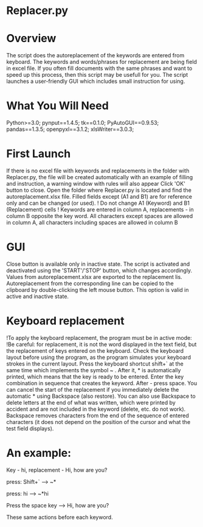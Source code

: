 # Replacer.py
# Overview
The script does the autoreplacement of the keywords are entered from keyboard. The keywords and words/phrases for replacement are being field in excel file. If you often fill documents with the same phrases and want to speed up this process, then this script may be usefull for you. The script launches a user-friendly GUI which includes small instruction for using.

# What You Will Need
Python>=3.0;
pynput==1.4.5;
tk==0.1.0;
PyAutoGUI==0.9.53;
pandas==1.3.5;
openpyxl==3.1.2;
xlsWriter==3.0.3;

# First Launch
If there is no excel file with keywords and replacements in the folder with Replacer.py, the file will be created automatically with an example of filling and instruction, a warning window with rules will also appear
Click 'OK' button to close.
Open the folder where Replacer.py is located and find the autoreplacement.xlsx file.
Filled fields except (A1 and B1) are for reference only and can be changed (or used).
! Do not change A1 (Keyword) and B1 (Replacement) cells
! Keywords are entered in column A, replacements - in column B opposite the key word. All characters except spaces are allowed in column A, all characters including spaces are allowed in column B

# GUI
Close button is available only in inactive state.
The script is activated and deactivated using the 'START'/'STOP' button, which changes accordingly.
Values from autoreplacement.xlsx are exported to the replacement lis.
Autoreplacement from the corresponding line can be copied to the clipboard by double-clicking the left mouse button. This option is valid in active and inactive state. 

# Keyboard replacement
!To apply the keyboard replacement, the program must be in active mode: 
!Be careful: for replacement, it is not the word displayed in the text field, but the replacement of keys entered on the keyboard. Check the keyboard layout before using the program, as the program simulates your keyboard strokes in the current layout.
Press the keyboard shortcut shift+` at the same time which implements the symbol ~ . After it, * is automatically printed, which means that the key is ready to be entered. 
Enter the key combination in sequence that creates the keyword. After - press space.
You can cancel the start of the replacement if you immediately delete the automatic * using Backspace (also restore). You can also use Backspace to delete letters at the end of what was written, which were printed by accident and are not included in the keyword (delete, etc. do not work). 
Backspace removes characters from the end of the sequence of entered characters (it does not depend on the position of the cursor and what the test field displays).

# An example:

Key - hi, replacement - Hi, how are you?


press: Shift+` --> ~*


press: hi -->  ~*hi


Press the space key --> Hi, how are you?


These same actions before each keyword.




